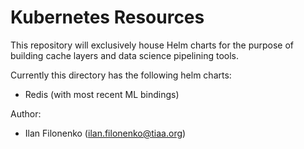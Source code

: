 # Kubernetes Resources
This repository will exclusively house Helm charts for the purpose of building cache layers and data science pipelining tools.

Currently this directory has the following helm charts:

* Redis (with most recent ML bindings)

Author:

* Ilan Filonenko (ilan.filonenko@tiaa.org)
